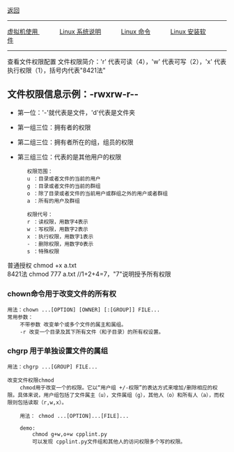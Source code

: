 <p>
<a href="#" onclick="showITLearnPage('softwareusage')">返回</a>&emsp;&emsp;&emsp;
</p>

---

<p>
<a href="#" onclick="refreshLinuxContent('virtualmachine')">虚拟机使用 </a>&emsp;&emsp;&emsp;
<a href="#" onclick="refreshLinuxContent('linuxsys')">Linux 系统说明</a>&emsp;&emsp;&emsp;
<a href="#" onclick="refreshLinuxContent('linuxorder')">Linux 命令</a>&emsp;&emsp;&emsp;
<a href="#" onclick="refreshLinuxContent('installsoftware')">Linux 安装软件</a>&emsp;&emsp;&emsp;
</p>

---

查看文件权限配置 文件权限简介：'r' 代表可读（4），'w' 代表可写（2），'x' 代表执行权限（1），括号内代表"8421法"

## 文件权限信息示例：-rwxrw-r--

- 第一位：'-'就代表是文件，'d'代表是文件夹
- 第一组三位：拥有者的权限
- 第二组三位：拥有者所在的组，组员的权限
- 第三组三位：代表的是其他用户的权限

         权限范围：
         u ：目录或者文件的当前的用户
         g ：目录或者文件的当前的群组
         o ：除了目录或者文件的当前用户或群组之外的用户或者群组
         a ：所有的用户及群组
 
         权限代号：
         r ：读权限，用数字4表示
         w ：写权限，用数字2表示
         x ：执行权限，用数字1表示
         - ：删除权限，用数字0表示
         s ：特殊权限

普通授权 chmod +x a.txt    
8421法 chmod 777 a.txt //1+2+4=7，"7"说明授予所有权限

### chown命令用于改变文件的所有权

    用法：chown ...[OPTION] [OWNER] [:[GROUP]] FILE... 
    常用参数：
        不带参数 改变单个或多个文件的属主和属组。 
        -r 改变一个目录及其下所有文件（和子目录）的所有权设置。

### chgrp 用于单独设置文件的属组

    用法：chgrp ...[GROUP] FILE...
    
    改变文件权限chmod
        chmod用于改变一个的权限。它以“用户组 +/-权限”的表达方式来增加/删除相应的权限。具体来说，用户组包括了文件属主（u），文件属组（g），其他人（o）和所有人（a），而权限则包括读取（r,w,x）。

        用法： chmod ...[OPTION]...[FILE]...

        demo:
            chmod g+w,o+w cpplint.py
            可以发现 cpplint.py文件组和其他人的访问权限多个写的权限。
